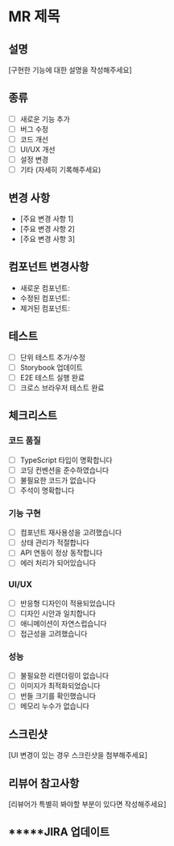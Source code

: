 # MR 제목

## 설명
[구현한 기능에 대한 설명을 작성해주세요]

## 종류
- [ ] 새로운 기능 추가
- [ ] 버그 수정
- [ ] 코드 개선
- [ ] UI/UX 개선
- [ ] 설정 변경
- [ ] 기타 (자세히 기록해주세요)

## 변경 사항
- [주요 변경 사항 1]
- [주요 변경 사항 2]
- [주요 변경 사항 3]

## 컴포넌트 변경사항
- 새로운 컴포넌트:
- 수정된 컴포넌트:
- 제거된 컴포넌트:

## 테스트
- [ ] 단위 테스트 추가/수정
- [ ] Storybook 업데이트
- [ ] E2E 테스트 실행 완료
- [ ] 크로스 브라우저 테스트 완료

## 체크리스트
### 코드 품질
- [ ] TypeScript 타입이 명확합니다
- [ ] 코딩 컨벤션을 준수하였습니다
- [ ] 불필요한 코드가 없습니다
- [ ] 주석이 명확합니다

### 기능 구현
- [ ] 컴포넌트 재사용성을 고려했습니다
- [ ] 상태 관리가 적절합니다
- [ ] API 연동이 정상 동작합니다
- [ ] 에러 처리가 되어있습니다

### UI/UX
- [ ] 반응형 디자인이 적용되었습니다
- [ ] 디자인 시안과 일치합니다
- [ ] 애니메이션이 자연스럽습니다
- [ ] 접근성을 고려했습니다

### 성능
- [ ] 불필요한 리렌더링이 없습니다
- [ ] 이미지가 최적화되었습니다
- [ ] 번들 크기를 확인했습니다
- [ ] 메모리 누수가 없습니다

## 스크린샷
[UI 변경이 있는 경우 스크린샷을 첨부해주세요]

## 리뷰어 참고사항
[리뷰어가 특별히 봐야할 부분이 있다면 작성해주세요]

## *****JIRA 업데이트